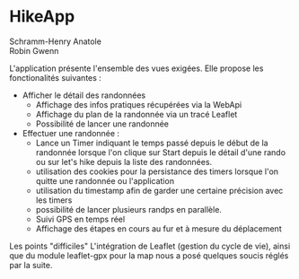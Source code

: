 # HikeApp

Schramm-Henry Anatole  
Robin Gwenn

L'application présente l'ensemble des vues exigées. 
Elle propose les fonctionalités suivantes :
  - Afficher le détail des randonnées 
    - Affichage des infos pratiques récupérées via la WebApi
    - Affichage du plan de la randonnée via un tracé Leaflet
    - Possibilité de lancer une randonnée
  - Effectuer une randonnée :
    - Lance un Timer indiquant le temps passé depuis le début de la randonnée lorsque l'on clique sur Start depuis le détail d'une rando ou sur let's hike depuis la liste des randonnées.
    - utilisation des cookies pour la persistance des timers lorsque l'on quitte une randonnée ou l'application
    - utilisation du timestamp afin de garder une certaine précision avec les timers
    - possibilité de lancer plusieurs randps en parallèle.
    - Suivi GPS en temps réel
    - Affichage des étapes en cours au fur et à mesure du déplacement


Les points "difficiles"
  L'intégration de Leaflet (gestion du cycle de vie), ainsi que du module leaflet-gpx pour la map nous a posé quelques soucis 
  réglés par la suite.
  
